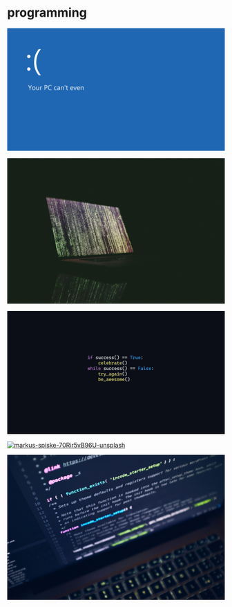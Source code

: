 # programming

<a href="MC5jSlb.png"><img alt="MC5jSlb" src="MC5jSlb.png"></a>

<a href="markus-spiske-uPXs5Vx5bIg-unsplash.jpg"><img alt="markus-spiske-uPXs5Vx5bIg-unsplash" src="markus-spiske-uPXs5Vx5bIg-unsplash.jpg"></a>

<a href="gk4cplcv63v61.png"><img alt="gk4cplcv63v61" src="gk4cplcv63v61.png"></a>

<a href="markus-spiske-70Rir5vB96U-unsplash.jpg"><img alt="markus-spiske-70Rir5vB96U-unsplash" src="markus-spiske-70Rir5vB96U-unsplash.jpg"></a>

<a href="luca-bravo-XJXWbfSo2f0-unsplash.jpg"><img alt="luca-bravo-XJXWbfSo2f0-unsplash" src="luca-bravo-XJXWbfSo2f0-unsplash.jpg"></a>

